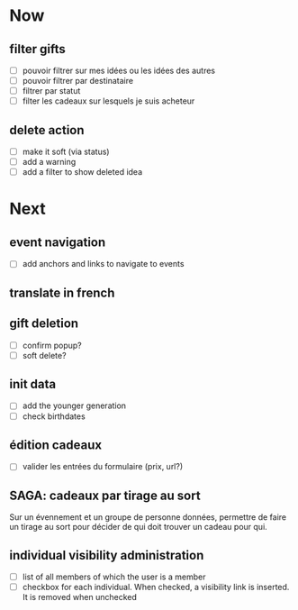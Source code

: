 # Now

## filter gifts
- [ ] pouvoir filtrer sur mes idées ou les idées des autres
- [ ] pouvoir filtrer par destinataire
- [ ] filtrer par statut
- [ ] filter les cadeaux sur lesquels je suis acheteur

## delete action
- [ ] make it soft (via status)
- [ ] add a warning
- [ ] add a filter to show deleted idea

# Next

## event navigation
- [ ] add anchors and links to navigate to events

## translate in french

## gift deletion
- [ ] confirm popup?
- [ ] soft delete?

## init data
- [ ] add the younger generation
- [ ] check birthdates

## édition cadeaux
- [ ] valider les entrées du formulaire (prix, url?)

## SAGA: cadeaux par tirage au sort

Sur un évennement et un groupe de personne données, permettre de faire un
tirage au sort pour décider de qui doit trouver un cadeau pour qui.

## individual visibility administration
- [ ] list of all members of which the user is a member
- [ ] checkbox for each individual. When checked, a visibility link is inserted. It is removed when unchecked
